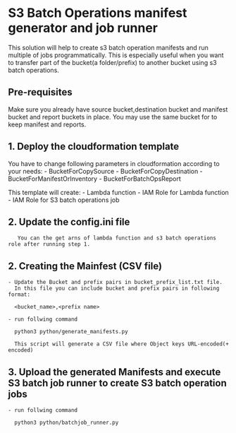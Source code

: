 # S3 Batch Operations manifest generator and job runner
This solution will help to create s3 batch operation manifests and run multiple of jobs programmatically. This is especially useful when you want to transfer part of the bucket(a folder/prefix) to another bucket using s3 batch operations.
## Pre-requisites
Make sure you already have source bucket,destination bucket and manifest bucket and report buckets in place.
You may use the same bucket for to keep manifest and reports.
##  1. Deploy the cloudformation template
You have to change following parameters in cloudformation according to your needs:
    - BucketForCopySource
    - BucketForCopyDestination
    - BucketForManifestOrInventory
    - BucketForBatchOpsReport

This template will create:
    - Lambda function
    - IAM Role for Lambda function
    - IAM Role for S3 batch operations job

##  2. Update the config.ini file
       You can the get arns of lambda function and s3 batch operations role after running step 1.
##  2. Creating the Mainfest (CSV file)
       
    - Update the Bucket and prefix pairs in bucket_prefix_list.txt file.
      In this file you can include bucket and prefix pairs in following format:
      
      <bucket_name>,<prefix name>
      
    - run follwing command
     
      python3 python/generate_manifests.py
      
      This script will generate a CSV file where Object keys URL-encoded(+ encoded)
     
##  3. Upload the generated Manifests and execute S3 batch job runner to create S3 batch operation jobs
    - run follwing command
   
      python3 python/batchjob_runner.py

     
